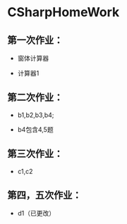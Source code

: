 # CSharpHomeWork
## 第一次作业：
* 窗体计算器
+ 计算器1

## 第二次作业：
* b1,b2,b3,b4;
+ b4包含4,5题

## 第三次作业：
* c1,c2

## 第四，五次作业：
* d1（已更改）
